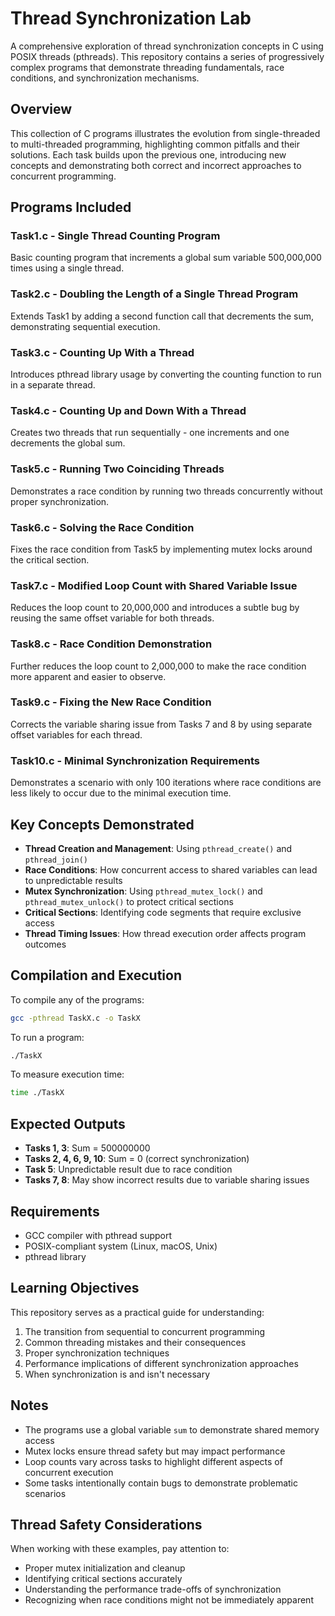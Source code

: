 # Thread Synchronization Lab

A comprehensive exploration of thread synchronization concepts in C using POSIX threads (pthreads). This repository contains a series of progressively complex programs that demonstrate threading fundamentals, race conditions, and synchronization mechanisms.

## Overview

This collection of C programs illustrates the evolution from single-threaded to multi-threaded programming, highlighting common pitfalls and their solutions. Each task builds upon the previous one, introducing new concepts and demonstrating both correct and incorrect approaches to concurrent programming.

## Programs Included

### Task1.c - Single Thread Counting Program
Basic counting program that increments a global sum variable 500,000,000 times using a single thread.

### Task2.c - Doubling the Length of a Single Thread Program
Extends Task1 by adding a second function call that decrements the sum, demonstrating sequential execution.

### Task3.c - Counting Up With a Thread
Introduces pthread library usage by converting the counting function to run in a separate thread.

### Task4.c - Counting Up and Down With a Thread
Creates two threads that run sequentially - one increments and one decrements the global sum.

### Task5.c - Running Two Coinciding Threads
Demonstrates a race condition by running two threads concurrently without proper synchronization.

### Task6.c - Solving the Race Condition
Fixes the race condition from Task5 by implementing mutex locks around the critical section.

### Task7.c - Modified Loop Count with Shared Variable Issue
Reduces the loop count to 20,000,000 and introduces a subtle bug by reusing the same offset variable for both threads.

### Task8.c - Race Condition Demonstration
Further reduces the loop count to 2,000,000 to make the race condition more apparent and easier to observe.

### Task9.c - Fixing the New Race Condition
Corrects the variable sharing issue from Tasks 7 and 8 by using separate offset variables for each thread.

### Task10.c - Minimal Synchronization Requirements
Demonstrates a scenario with only 100 iterations where race conditions are less likely to occur due to the minimal execution time.

## Key Concepts Demonstrated

- **Thread Creation and Management**: Using `pthread_create()` and `pthread_join()`
- **Race Conditions**: How concurrent access to shared variables can lead to unpredictable results
- **Mutex Synchronization**: Using `pthread_mutex_lock()` and `pthread_mutex_unlock()` to protect critical sections
- **Critical Sections**: Identifying code segments that require exclusive access
- **Thread Timing Issues**: How thread execution order affects program outcomes

## Compilation and Execution

To compile any of the programs:

```bash
gcc -pthread TaskX.c -o TaskX
```

To run a program:

```bash
./TaskX
```

To measure execution time:

```bash
time ./TaskX
```

## Expected Outputs

- **Tasks 1, 3**: Sum = 500000000
- **Tasks 2, 4, 6, 9, 10**: Sum = 0 (correct synchronization)
- **Task 5**: Unpredictable result due to race condition
- **Tasks 7, 8**: May show incorrect results due to variable sharing issues

## Requirements

- GCC compiler with pthread support
- POSIX-compliant system (Linux, macOS, Unix)
- pthread library

## Learning Objectives

This repository serves as a practical guide for understanding:

1. The transition from sequential to concurrent programming
2. Common threading mistakes and their consequences
3. Proper synchronization techniques
4. Performance implications of different synchronization approaches
5. When synchronization is and isn't necessary

## Notes

- The programs use a global variable `sum` to demonstrate shared memory access
- Mutex locks ensure thread safety but may impact performance
- Loop counts vary across tasks to highlight different aspects of concurrent execution
- Some tasks intentionally contain bugs to demonstrate problematic scenarios

## Thread Safety Considerations

When working with these examples, pay attention to:

- Proper mutex initialization and cleanup
- Identifying critical sections accurately
- Understanding the performance trade-offs of synchronization
- Recognizing when race conditions might not be immediately apparent
